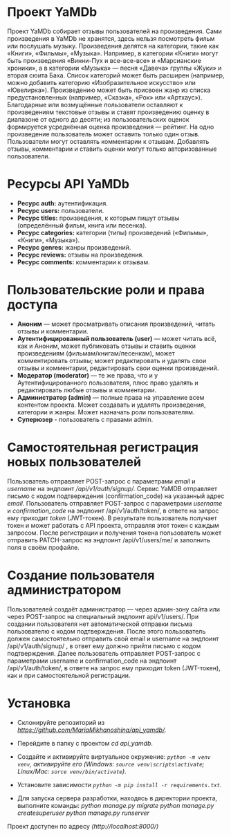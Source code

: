 # Проект YaMDb
Проект YaMDb собирает отзывы пользователей на произведения. Сами произведения в YaMDb не хранятся, здесь нельзя посмотреть фильм или послушать музыку.
Произведения делятся на категории, такие как «Книги», «Фильмы», «Музыка». Например, в категории «Книги» могут быть произведения «Винни-Пух и все-все-все» и «Марсианские хроники», а в категории «Музыка» — песня «Давеча» группы «Жуки» и вторая сюита Баха. Список категорий может быть расширен (например, можно добавить категорию «Изобразительное искусство» или «Ювелирка»). 
Произведению может быть присвоен жанр из списка предустановленных (например, «Сказка», «Рок» или «Артхаус»). 
Благодарные или возмущённые пользователи оставляют к произведениям текстовые отзывы и ставят произведению оценку в диапазоне от одного до десяти; из пользовательских оценок формируется усреднённая оценка произведения — рейтинг. На одно произведение пользователь может оставить только один отзыв.
Пользователи могут оставлять комментарии к отзывам.
Добавлять отзывы, комментарии и ставить оценки могут только авторизованные пользователи.

# Ресурсы API YaMDb
- **Ресурс auth:** аутентификация.
- **Ресурс users:** пользователи.
- **Ресурс titles:** произведения, к которым пишут отзывы (определённый фильм, книга или песенка).
- **Ресурс categories:** категории (типы) произведений («Фильмы», «Книги», «Музыка»).
- **Ресурс genres:** жанры произведений.
- **Ресурс reviews:** отзывы на произведения.
- **Ресурс comments:** комментарии к отзывам.

# Пользовательские роли и права доступа
- **Аноним** — может просматривать описания произведений, читать отзывы и комментарии.
- **Аутентифицированный пользователь (user)** — может читать всё, как и Аноним, может публиковать отзывы и ставить оценки произведениям (фильмам/книгам/песенкам), может комментировать отзывы; может редактировать и удалять свои отзывы и комментарии, редактировать свои оценки произведений.
- **Модератор (moderator)** — те же права, что и у Аутентифицированного пользователя, плюс право удалять и редактировать любые отзывы и комментарии.
- **Администратор (admin)** — полные права на управление всем контентом проекта. Может создавать и удалять произведения, категории и жанры. Может назначать роли пользователям.
- **Суперюзер** - пользователь с правами admin.

# Самостоятельная регистрация новых пользователей
Пользователь отправляет POST-запрос с параметрами *email* и *username* на эндпоинт */api/v1/auth/signup/.*
Сервис YaMDB отправляет письмо с кодом подтверждения (confirmation_code) на указанный адрес *email*.
Пользователь отправляет POST-запрос с параметрами *username* и *confirmation_code* на эндпоинт /api/v1/auth/token/, в ответе на запрос ему приходит *token* (JWT-токен).
В результате пользователь получает токен и может работать с API проекта, отправляя этот токен с каждым запросом.
После регистрации и получения токена пользователь может отправить PATCH-запрос на эндпоинт /api/v1/users/me/ и заполнить поля в своём профайле.

# Создание пользователя администратором
Пользователей создаёт администратор — через админ-зону сайта или через POST-запрос на специальный эндпоинт api/v1/users/.
При создании пользователя нет автоматической отправки письма пользователю с кодом подтверждения. 
После этого пользователь должен самостоятельно отправить свой email и username на эндпоинт /api/v1/auth/signup/ , в ответ ему должно прийти письмо с кодом подтверждения.
Далее пользователь отправляет POST-запрос с параметрами username и confirmation_code на эндпоинт /api/v1/auth/token/, в ответе на запрос ему приходит token (JWT-токен), как и при самостоятельной регистрации.

# Установка

- Склонируйте репозиторий из *https://github.com/MariaMikhanoshina/api_yamdb/.*

- Перейдите в папку с проектом *cd api_yamdb*.

- Cоздайте и активируйте виртуальное окружение: *`python -m venv venv`, активируйте его (Windows: `source venv\scripts\activate`; Linux/Mac: `sorce venv/bin/activate`)*.

- Установите зависимости *`python -m pip install -r requirements.txt`*.

- Для запуска сервера разработки,  находясь в директории проекта, выполните команды:
*python manage.py migrate*
*python manage.py createsuperuser*
*python manage.py runserver*

Проект доступен по адресу *(http://localhost:8000/)*
